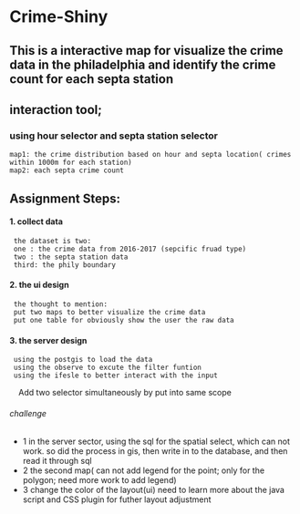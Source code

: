 # Crime-Shiny
## This is a interactive map for visualize the crime data in the philadelphia and identify the crime count for each septa station


## interaction tool;
### using hour selector and septa station selector 
    map1: the crime distribution based on hour and septa location( crimes within 1000m for each station)
    map2: each septa crime count 

## Assignment Steps:
#### 1. collect data
     the dataset is two:
     one : the crime data from 2016-2017 (sepcific fruad type)
     two : the septa station data
     third: the phily boundary
     
#### 2. the ui design
     the thought to mention:
     put two maps to better visualize the crime data
     put one table for obviously show the user the raw data
  
 #### 3. the server design
     using the postgis to load the data
     using the observe to excute the filter funtion
     using the ifesle to better interact with the input
     Add two selector simultaneously by put into same scope
######   challenge 
- 1 in the server sector, using the sql for the spatial select, which can not work. so did the process in gis, then write in to the database, and then read it through sql
- 2 the second map( can not add legend for the point; only for the polygon; need more work to add legend)
- 3 change the color of the layout(ui)
   need to learn more about the java script and CSS plugin for futher layout adjustment 

